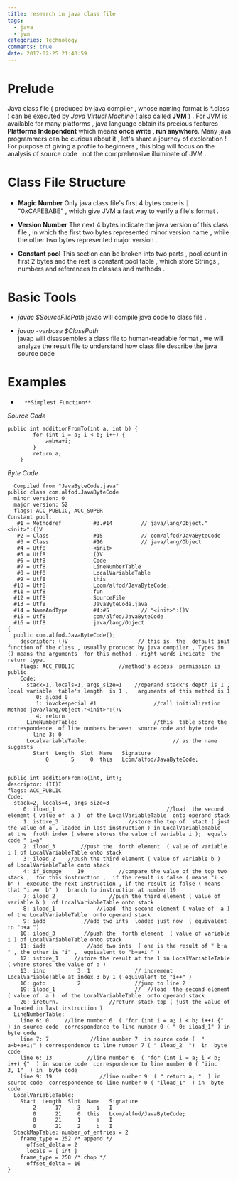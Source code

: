 ```yaml
---
title: research in java class file
tags:
  - java
  - jvm
categories: Technology
comments: true
date: 2017-02-25 21:40:59
---
```



# Prelude
Java class file ( produced by java compiler ,  whose naming format is \*.class ) can be executed by *Java Virtual Machine*  ( also called **JVM**  ) .  For JVM is available for many platforms , java language obtain its precious features  **Platforms Independent** which means **once write , run anywhere**.
Many java programmers can be curious about it , let's share a journey of exploration !
For purpose of  giving a profile to beginners , this blog will focus on the analysis  of source code . not  the comprehensive illuminate of JVM .

# Class File Structure
*  **Magic  Number**
Only java class file's first 4 bytes code is｜ "0xCAFEBABE" , which give JVM a fast way to verify a file's format  .

*   **Version Number**
The next 4 bytes indicate the java version of this class file , in which the first two bytes represented minor version name , while  the other two bytes represented major version .

*  **Constant pool**
This section can be broken into two parts ,  pool count in first 2 bytes and the rest  is constant pool table , which store Strings , numbers  and references to classes and methods .

#  Basic Tools
*  *javac  $SourceFilePath*
        javac will compile java code to class file .

*  *javap -verbose $ClassPath*      
        javap  will disassembles a class file to  human-readable  format , we will analyze the result file to understand how class file describe  the java source code

#  Examples
*       **Simplest Function**

*Source Code*
```
public int additionFromTo(int a, int b) {
        for (int i = a; i < b; i++) {
            a=b+a+i;
        }
        return a;
    }
```
*Byte Code*

```
  Compiled from "JavaByteCode.java"
public class com.alfod.JavaByteCode
  minor version: 0
  major version: 52
  flags: ACC_PUBLIC, ACC_SUPER
Constant pool:
   #1 = Methodref          #3.#14         // java/lang/Object."<init>":()V
   #2 = Class              #15            // com/alfod/JavaByteCode
   #3 = Class              #16            // java/lang/Object
   #4 = Utf8               <init>
   #5 = Utf8               ()V
   #6 = Utf8               Code
   #7 = Utf8               LineNumberTable
   #8 = Utf8               LocalVariableTable
   #9 = Utf8               this
  #10 = Utf8               Lcom/alfod/JavaByteCode;
  #11 = Utf8               fun
  #12 = Utf8               SourceFile
  #13 = Utf8               JavaByteCode.java
  #14 = NameAndType        #4:#5          // "<init>":()V
  #15 = Utf8               com/alfod/JavaByteCode
  #16 = Utf8               java/lang/Object
{
  public com.alfod.JavaByteCode();
    descriptor: ()V                      // this is  the  default init function of the class , usually produced by java compiler , Types in () means the arguments  for this method , right words indicate  the return type.
    flags: ACC_PUBLIC              //method's access  permission is  public
    Code:
      stack=1, locals=1, args_size=1    //operand stack's depth is 1 , local variable  table's length  is 1 ,   arguments of this method is 1
         0: aload_0                                                    
         1: invokespecial #1                  //call initialization  Method java/lang/Object."<init>":()V
         4: return
      LineNumberTable:                        //this  table store the correspondence  of line numbers between  source code and byte code
        line 3: 0
      LocalVariableTable:                           // as the name suggests
        Start  Length  Slot  Name   Signature
            0       5     0  this   Lcom/alfod/JavaByteCode;


public int additionFromTo(int, int);
descriptor: (II)I
flags: ACC_PUBLIC
Code:
  stack=2, locals=4, args_size=3
     0: iload_1                                   //load  the second elememt ( value of  a )  of the LocalVariableTable  onto operand stack
     1: istore_3                      //store the top of  stact ( just the value of a , loaded in last instruction ) in LocalVariableTable  at the  froth index ( where stores the value of variable i );  equals code " i=a"
     2: iload_3        //push the  forth element  ( value of variable i ) of LocalVariableTable onto stack
     3: iload_2    //push the third element ( value of variable b )  of LocalVariableTable onto stack
     4: if_icmpge     19           //compare the value of the top two stack ,  for this instruction ,  if the result is false ( means "i < b" )  execute the next instruction , if the result is false ( means that "i >=  b" )   branch to instruction at number 19  
     7: iload_2                 //push the third element ( value of variable b )  of LocalVariableTable onto stack
     8: iload_1             //load  the second elememt ( value of  a )  of the LocalVariableTable  onto operand stack
     9: iadd            //add two ints  loaded just now  ( equivalent to "b+a ")
    10: iload_3         //push the  forth element  ( value of variable i ) of LocalVariableTable onto stack
    11: iadd             //add two ints  ( one is the result of " b+a " , the other is "i" ,  equivalent to "b+a+i " )
    12: istore_1     //store the result at the 1 in LocalVariableTable ( where stores the value of a )
    13: iinc          3, 1              // increment LocalVariableTable at index 3 by 1 ( equivalent to "i++" )
    16: goto          2                 //jump to line 2
    19: iload_1                         //  //load  the second elememt ( value of  a )  of the LocalVariableTable  onto operand stack
    20: ireturn.                //return stack top ( just the value of a loaded in last instruction )
  LineNumberTable:
    line 6: 0     //line number 6  ( "for (int i = a; i < b; i++) {"  ) in source code  correspondence to line number 0 ( " 0: iload_1" ) in  byte code
    line 7: 7             //line number 7  in source code (  " a=b+a+i;" ) correspondence to line number 7 ( " iload_2  ")  in  byte code   
    line 6: 13           //line number 6  ( "for (int i = a; i < b; i++) {"  ) in source code  correspondence to line number 0 ( "iinc          3, 1"  ) in  byte code
    line 9: 19               //line number 9  ( " return a; "  ) in source code  correspondence to line number 0 ( "iload_1"  ) in  byte code
  LocalVariableTable:
    Start  Length  Slot  Name   Signature
        2      17     3     i   I
        0      21     0  this   Lcom/alfod/JavaByteCode;
        0      21     1     a   I
        0      21     2     b   I
  StackMapTable: number_of_entries = 2
    frame_type = 252 /* append */
      offset_delta = 2
      locals = [ int ]
    frame_type = 250 /* chop */
      offset_delta = 16
}
```
